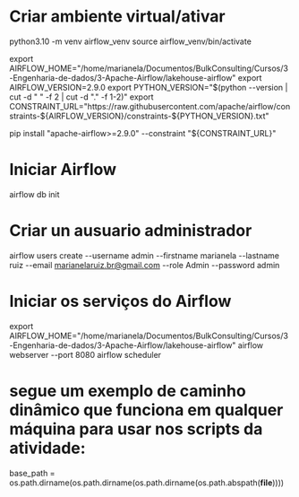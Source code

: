 # Criar ambiente virtual/ativar
python3.10 -m venv airflow_venv
source airflow_venv/bin/activate

export AIRFLOW_HOME="/home/marianela/Documentos/BulkConsulting/Cursos/3-Engenharia-de-dados/3-Apache-Airflow/lakehouse-airflow"
export AIRFLOW_VERSION=2.9.0
export PYTHON_VERSION="$(python --version | cut -d " " -f 2 | cut -d "." -f 1-2)"
export CONSTRAINT_URL="https://raw.githubusercontent.com/apache/airflow/constraints-${AIRFLOW_VERSION}/constraints-${PYTHON_VERSION}.txt"

pip install "apache-airflow>=2.9.0" --constraint "${CONSTRAINT_URL}"



# Iniciar Airflow
airflow db init

# Criar un ausuario administrador
airflow users create     --username admin     --firstname marianela     --lastname ruiz     --email marianelaruiz.br@gmail.com     --role Admin     --password admin

# Iniciar os serviços do Airflow
export AIRFLOW_HOME="/home/marianela/Documentos/BulkConsulting/Cursos/3-Engenharia-de-dados/3-Apache-Airflow/lakehouse-airflow"
airflow webserver --port 8080
airflow scheduler


# segue um exemplo de caminho dinâmico que funciona em qualquer máquina para usar nos scripts da atividade:
base_path = os.path.dirname(os.path.dirname(os.path.dirname(os.path.abspath(__file__))))

